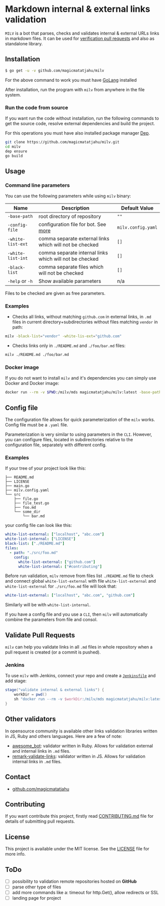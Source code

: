 # Markdown internal & external links validation

`MILV` is a bot that parses, checks and validates internal & external URLs links in markdown files. It can be used for [verification pull requests](#validate-pull-requests) and also as standalone library.

## Installation

```bash
$ go get -u -v github.com/magicmatatjahu/milv
```

For the above command to work you must have [GoLang](https://golang.org/doc/install) installed

After installation, run the program with `milv` from anywhere in the file system.

### Run the code from source

If you want run the code without installation, run the following commands to get the source code, resolve external dependencies and build the project. 

For this operations you must have also installed package manager [Dep](https://github.com/golang/dep).

```bash
git clone https://github.com/magicmatatjahu/milv.git
cd milv
dep ensure
go build
```

## Usage

### Command line parameters

You can use the following parameters while using `milv` binary:

| Name        | Description    | Default Value       |
|-------------|----------------|---------------------|
| `-base-path` | root directory of repository | `""`
| `-config-file` | configuration file for bot. See [more](#config-file) | `milv.config.yaml`
| `-white-list-ext` | comma separate external links which will not be checked | `[]`
| `-white-list-int` | comma separate internal links which will not be checked  | `[]`
| `-black-list` | comma separate files which will not be checked | `[]`
| `-help` or `-h` | Show available parameters | n/a

Files to be checked are given as free parameters.

### Examples

* Checks all links, without matching `github.com` in external links, in `.md` files in current directory+subdirectories without files matching `vendor` in path:

```bash
milv -black-list="vendor" -white-lis-ext="github.com"
```

* Checks links only in `./README.md` and `./foo/bar.md` files:

```bash
milv ./README.md ./foo/bar.md
```

### Docker image

If you do not want to install `milv` and it's dependencies you can simply use Docker and Docker image:

```bash
docker run --rm -v $PWD:/milv/mds magicmatatjahu/milv:latest -base-path=./mds
```

## Config file

The configuration file allows for quick parameterization of the `milv` works. Config file must be a `.yaml` file.

Parameterization is very similar to using parameters in the `CLI`. However, you can configure files, located in subdirectories relative to the configuration file, separately with different config.

### Examples

If your tree of your project look like this:

```
├── README.md
├── LICENSE
├── main.go
├── milv.config.yaml
└── src
    ├── file.go
    ├── file_test.go
    ├── foo.md
    └── some_dir
        └── bar.md
```

your config file can look like this:

```yaml
white-list-external: ["localhost", "abc.com"]
white-list-internal: ["LICENSE"]
black-list: ["./README.md"]
files:
  - path: "./src/foo.md"
    config:
      white-list-external: ["github.com"]
      white-list-internal: ["#contributing"]
```

Before run validation, `milv` remove from files list `./README.md` file to check and connect global `white-list-external` with file `white-list-external` and `white-list-external` for `./src/foo.md` file will look that:

```yaml
white-list-external: ["localhost", "abc.com", "github.com"]
```

Similarly will be with `white-list-internal`.

If you have a config file and you use a `CLI`, then `milv` will automatically combine the parameters from file and consol.

## Validate Pull Requests

`milv` can help you validate links in all `.md` files in whole repository when a pull request is created (or a commit is pushed).

### Jenkins

To use `milv` with Jenkins, connect your repo and create a [`Jenkinsfile`](https://jenkins.io/doc/book/pipeline/jenkinsfile/#creating-a-jenkinsfile) and add stage:

```groovy
stage("validate internal & external links") {
    workDir = pwd()
    sh "docker run --rm -v $workDir:/milv/mds magicmatatjahu/milv:latest -base-path=./mds"
}
```

## Other validators

In opensource community is available other links validation libraries written in JS, Ruby and others languages. Here are a few of note:

* [awesome_bot](https://github.com/dkhamsing/awesome_bot): validator written in Ruby. Allows for validation external and internal links in `.md` files.
* [remark-validate-links](https://github.com/remarkjs/remark-validate-links): validator written in JS. Allows for validation internal links in `.md` files.

## Contact

- [github.com/magicmatatjahu](https://github.com/magicmatatjahu)

## Contributing

If you want contribute this project, firstly read [CONTRIBUTING.md](CONTRIBUTING.md) file for details of submitting pull requests.

## License

This project is available under the MIT license. See the [LICENSE](LICENSE) file for more info.

## ToDo

* [ ] possibility to validation remote repositories hosted on **GitHub**
* [ ] parse other type of files
* [ ] add more commands like a: timeout for http.Get(), allow redirects or SSL
* [ ] landing page for project